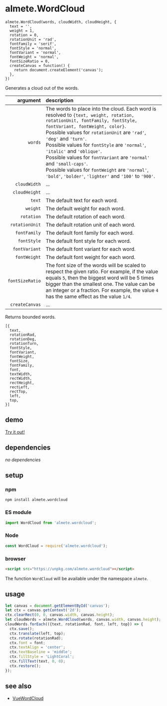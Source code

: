 # almete.WordCloud

```
almete.WordCloud(words, cloudWidth, cloudHeight, {
  text = '',
  weight = 1,
  rotation = 0,
  rotationUnit = 'rad',
  fontFamily = 'serif',
  fontStyle = 'normal',
  fontVariant = 'normal',
  fontWeight = 'normal',
  fontSizeRatio = 0,
  createCanvas = function() {
    return document.createElement('canvas');
  },
})
```

Generates a cloud out of the words.

| argument | description |
| ---: | :--- |
| `words` | The words to place into the cloud. Each word is resolved to `{text, weight, rotation, rotationUnit, fontFamily, fontStyle, fontVariant, fontWeight, color}`.<br/>Possible values for `rotationUnit` are `'rad'`, `'deg'` and `'turn'`.<br/>Possible values for `fontStyle` are `'normal'`, `'italic'` and `'oblique'`.<br/>Possible values for `fontVariant` are `'normal'` and `'small-caps'`.<br/>Possible values for `fontWeight` are `'normal'`, `'bold'`, `'bolder'`, `'lighter'` and `'100'` to `'900'`. |
| `cloudWidth` | ... |
| `cloudHeight` | ... |
| `text` | The default text for each word. |
| `weight` | The default weight for each word. |
| `rotation` | The default rotation of each word. |
| `rotationUnit` | The default rotation unit of each word. |
| `fontFamily` | The default font family for each word. |
| `fontStyle` | The default font style for each word. |
| `fontVariant` | The default font variant for each word. |
| `fontWeight` | The default font weight for each word. |
| `fontSizeRatio` | The font size of the words will be scaled to respect the given ratio. For example, if the value equals `5`, then the biggest word will be 5 times bigger than the smallest one. The value can be an integer or a fraction. For example, the value `4` has the same effect as the value `1/4`. |
| `createCanvas` | ... |

Returns bounded words.

```
[{
  text,  
  rotationRad,
  rotationDeg,
  rotationTurn,
  fontStyle,
  fontVariant,
  fontWeight,
  fontSize,
  fontFamily,
  font,
  textWidth,
  rectWidth,
  rectHeight,
  rectLeft,
  rectTop,
  left,
  top,
}]
```

## demo

[Try it out!](https://seregpie.github.io/almete.WordCloud/)

## dependencies

*no dependencies*

## setup

### npm

```shell
npm install almete.wordcloud
```

### ES module

```javascript
import WordCloud from 'almete.wordcloud';
```

### Node

```javascript
const WordCloud = require('almete.wordcloud');
```

### browser

```html
<script src="https://unpkg.com/almete.wordcloud"></script>
```

The function `WordCloud` will be available under the namespace `almete`.

## usage

```javascript
let canvas = document.getElementById('canvas');
let ctx = canvas.getContext('2d');
ctx.clearRect(0, 0, canvas.width, canvas.height);
let cloudWords = almete.WordCloud(words, canvas.width, canvas.height);
cloudWords.forEach(({text, rotationRad, font, left, top}) => {
  ctx.save();
  ctx.translate(left, top);
  ctx.rotate(rotationRad);
  ctx.font = font;
  ctx.textAlign = 'center';
  ctx.textBaseline = 'middle';
  ctx.fillStyle = 'LightCoral';
  ctx.fillText(text, 0, 0);
  ctx.restore();
});
```

## see also

- [VueWordCloud](https://github.com/SeregPie/VueWordCloud)
